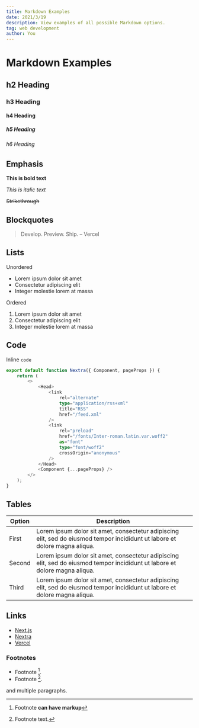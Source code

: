 ```yaml
---
title: Markdown Examples
date: 2021/3/19
description: View examples of all possible Markdown options.
tag: web development
author: You
---
```


# Markdown Examples

## h2 Heading

### h3 Heading

#### h4 Heading

##### h5 Heading

###### h6 Heading

## Emphasis

**This is bold text**

_This is italic text_

~~Strikethrough~~

## Blockquotes

> Develop. Preview. Ship. – Vercel

## Lists

Unordered

-   Lorem ipsum dolor sit amet
-   Consectetur adipiscing elit
-   Integer molestie lorem at massa

Ordered

1. Lorem ipsum dolor sit amet
2. Consectetur adipiscing elit
3. Integer molestie lorem at massa

## Code

Inline `code`

```ts
export default function Nextra({ Component, pageProps }) {
    return (
        <>
            <Head>
                <link
                    rel="alternate"
                    type="application/rss+xml"
                    title="RSS"
                    href="/feed.xml"
                />
                <link
                    rel="preload"
                    href="/fonts/Inter-roman.latin.var.woff2"
                    as="font"
                    type="font/woff2"
                    crossOrigin="anonymous"
                />
            </Head>
            <Component {...pageProps} />
        </>
    );
}
```

## Tables

| **Option** | **Description**                                                                                                             |
| ---------- | --------------------------------------------------------------------------------------------------------------------------- |
| First      | Lorem ipsum dolor sit amet, consectetur adipiscing elit, sed do eiusmod tempor incididunt ut labore et dolore magna aliqua. |
| Second     | Lorem ipsum dolor sit amet, consectetur adipiscing elit, sed do eiusmod tempor incididunt ut labore et dolore magna aliqua. |
| Third      | Lorem ipsum dolor sit amet, consectetur adipiscing elit, sed do eiusmod tempor incididunt ut labore et dolore magna aliqua. |

## Links

-   [Next.js](https://nextjs.org)
-   [Nextra](https://nextra.vercel.app/)
-   [Vercel](http://vercel.com)

### Footnotes

-   Footnote [^1].
-   Footnote [^2].

[^1]: Footnote **can have markup**

and multiple paragraphs.

[^2]: Footnote text.
